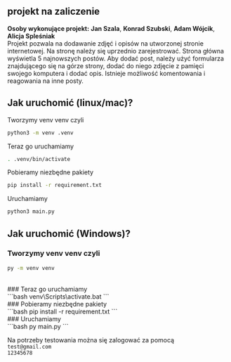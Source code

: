## projekt na zaliczenie
**Osoby wykonujące projekt:**
**Jan Szala**,
**Konrad Szubski**,
**Adam Wójcik**,
**Alicja Spleśniak** </br>
Projekt pozwala na dodawanie zdjęć i opisów na utworzonej stronie internetowej. 
Na stronę należy się uprzednio zarejestrować. Strona główna wyświetla 5 najnowszych postów. 
Aby dodać post, należy użyć formularza znajdującego się na górze strony, dodać do niego zdjęcie z pamięci swojego komputera i dodać opis.
Istnieje możliwość komentowania i reagowania na inne posty.

## Jak uruchomić (linux/mac)?

Tworzymy venv venv czyli 
```bash
python3 -m venv .venv
```

Teraz go uruchamiamy 
```bash
. .venv/bin/activate
```

Pobieramy niezbędne pakiety
```bash
pip install -r requirement.txt
```

Uruchamiamy
```bash
python3 main.py
```

## Jak uruchomić (Windows)?

### Tworzymy venv venv czyli </br>
```bash
py -m venv venv
```
</br>
### Teraz go uruchamiamy </br>
```bash
venv\Scripts\activate.bat
```
</br>
### Pobieramy niezbędne pakiety </br>
```bash
pip install -r requirement.txt
```
</br>
### Uruchamiamy </br>
```bash
py main.py
```

Na potrzeby testowania można się zalogować za pomocą </br> ```test@gmail.com``` </br> ```12345678```